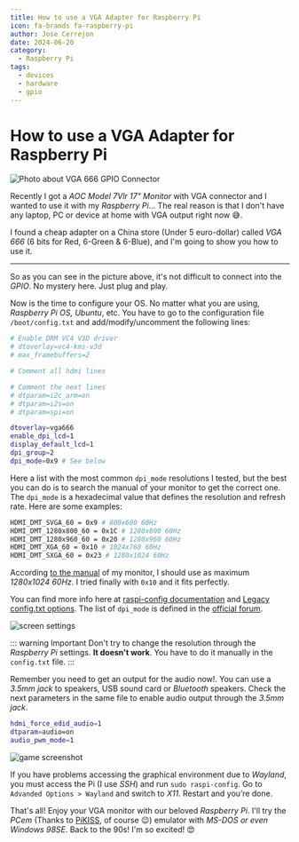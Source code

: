 ```yaml
---
title: How to use a VGA Adapter for Raspberry Pi
icon: fa-brands fa-raspberry-pi
author: Jose Cerrejon
date: 2024-06-20
category:
  - Raspberry Pi
tags:
  - devices
  - hardware
  - gpio
---
```

# How to use a VGA Adapter for Raspberry Pi

![Photo about VGA 666 GPIO Connector](/images/2024/06/vga-connector_01.jpg "VGA 666 GPIO Connector")

Recently I got a *AOC Model 7Vlr 17" Monitor* with VGA connector and I wanted to use it with my *Raspberry Pi*... The real reason is that I don't have any laptop, PC or device at home with VGA output right now 😅.

I found a cheap adapter on a China store (Under 5 euro-dollar) called *VGA 666* (6 bits for Red, 6-Green & 6-Blue), and I'm going to show you how to use it.

- - -

So as you can see in the picture above, it's not difficult to connect into the *GPIO*. No mystery here. Just plug and play.

Now is the time to configure your OS. No matter what you are using, *Raspberry Pi OS, Ubuntu*, etc. You have to go to the configuration file `/boot/config.txt` and add/modify/uncomment the following lines:

```sh
# Enable DRM VC4 V3D driver
# dtoverlay=vc4-kms-v3d
# max_framebuffers=2

# Comment all hdmi lines

# Comment the next lines
# dtparam=i2c_arm=on
# dtparam=i2s=on
# dtparam=spi=on

dtoverlay=vga666
enable_dpi_lcd=1
display_default_lcd=1
dpi_group=2
dpi_mode=0x9 # See below
```

Here a list with the most common `dpi_mode` resolutions I tested, but the best you can do is to search the manual of your monitor to get the correct one. The `dpi_mode` is a hexadecimal value that defines the resolution and refresh rate. Here are some examples:

```sh
HDMI_DMT_SVGA_60 = 0x9 # 800x600 60Hz
HDMI_DMT_1280x800_60 = 0x1C # 1280x800 60Hz
HDMI_DMT_1280x960_60 = 0x20 # 1280x960 60Hz
HDMI_DMT_XGA_60 = 0x10 # 1024x768 60Hz
HDMI_DMT_SXGA_60 = 0x23 # 1280x1024 60Hz
```

According [to the manual](https://www.manualslib.com/manual/791057/Aoc-Spectrum-7vlr.html?page=16#manual) of my monitor, I should use as maximum *1280x1024 60Hz*. I tried finally with `0x10` and it fits perfectly.

You can find more info here at [raspi-config documentation](https://www.raspberrypi.org/documentation/configuration/config-txt/video.md) and [Legacy config.txt options](https://www.raspberrypi.com/documentation/computers/legacy_config_txt.html#hdmi_drive). The list of `dpi_mode` is defined in the [official forum](https://forums.raspberrypi.com/viewtopic.php?t=5851).

![screen settings](/images/2024/06/vga-connector_02.jpg "Modifying the resolution there doesn't work")

::: warning Important
Don't try to change the resolution through the *Raspberry Pi* settings. **It doesn't work**. You have to do it manually in the `config.txt` file.
:::

Remember you need to get an output for the audio now!. You can use a *3.5mm jack* to speakers, USB sound card or *Bluetooth* speakers. Check the next parameters in the same file to enable audio output through the *3.5mm jack*.

```sh
hdmi_force_edid_audio=1
dtparam=audio=on
audio_pwm_mode=1
```

![game screenshot](/images/2024/06/vga-connector_03.jpg "What game is it?")

If you have problems accessing the graphical environment due to *Wayland*, you must access the Pi (I use *SSH*) and run `sudo raspi-config`. Go to `Advanded Options > Wayland` and switch to *X11*. Restart and you’re done.

That's all! Enjoy your VGA monitor with our beloved *Raspberry Pi*. I'll try the *PCem* (Thanks to [PiKISS](https://github.com/jmcerrejon/PiKISS), of course 😉) emulator with *MS-DOS or even Windows 98SE*. Back to the 90s! I'm so excited! 😍